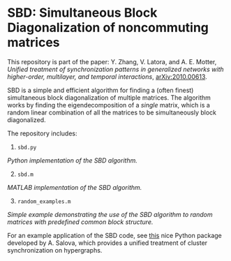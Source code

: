 # SBD: Simultaneous Block Diagonalization of noncommuting matrices

This repository is part of the paper: Y. Zhang, V. Latora, and A. E. Motter, _Unified treatment of synchronization patterns in generalized networks with higher-order, multilayer, and temporal interactions_, [arXiv:2010.00613](https://arxiv.org/abs/2010.00613).

SBD is a simple and efficient algorithm for finding a (often finest) simultaneous block diagonalization of multiple matrices.
The algorithm works by finding the eigendecomposition of a _single_ matrix, which is a random linear combination of all the matrices to be simultaneously block diagonalized.

The repository includes:

1. `sbd.py`

  _Python implementation of the SBD algorithm._

2. `sbd.m`

  _MATLAB implementation of the SBD algorithm._

3. `random_examples.m`

  _Simple example demonstrating the use of the SBD algorithm to random matrices with predefined common block structure._

For an example application of the SBD code, see [this](https://github.com/asalova/hypergraph-cluster-sync) nice Python package developed by A. Salova, which provides a unified treatment of cluster synchronization on hypergraphs.
